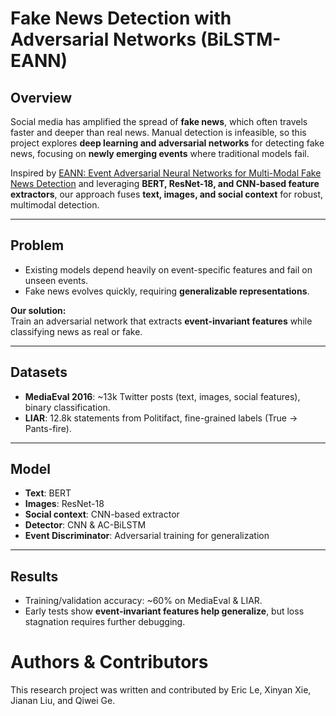 # Fake News Detection with Adversarial Networks (BiLSTM-EANN)

## Overview
Social media has amplified the spread of **fake news**, which often travels faster and deeper than real news. Manual detection is infeasible, so this project explores **deep learning and adversarial networks** for detecting fake news, focusing on **newly emerging events** where traditional models fail.

Inspired by [EANN: Event Adversarial Neural Networks for Multi-Modal Fake News Detection](https://dl.acm.org/doi/10.1145/3219819.3219903) and leveraging **BERT, ResNet-18, and CNN-based feature extractors**, our approach fuses **text, images, and social context** for robust, multimodal detection.

---

## Problem
- Existing models depend heavily on event-specific features and fail on unseen events.  
- Fake news evolves quickly, requiring **generalizable representations**.  

**Our solution:**  
Train an adversarial network that extracts **event-invariant features** while classifying news as real or fake.  

---

## Datasets
- **MediaEval 2016**: ~13k Twitter posts (text, images, social features), binary classification.  
- **LIAR**: 12.8k statements from Politifact, fine-grained labels (True → Pants-fire).  

---

## Model
- **Text**: BERT  
- **Images**: ResNet-18  
- **Social context**: CNN-based extractor  
- **Detector**: CNN & AC-BiLSTM  
- **Event Discriminator**: Adversarial training for generalization  

---

## Results
- Training/validation accuracy: ~60% on MediaEval & LIAR.  
- Early tests show **event-invariant features help generalize**, but loss stagnation requires further debugging.  

# Authors & Contributors

This research project was written and contributed by Eric Le, Xinyan Xie, Jianan Liu, and Qiwei Ge.
